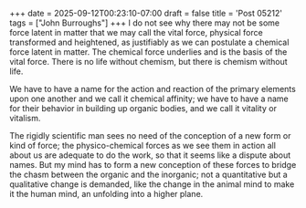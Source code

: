 +++
date = 2025-09-12T00:23:10-07:00
draft = false
title = 'Post 05212'
tags = ["John Burroughs"]
+++
I do not see why there may not be some force latent in matter that we may call the vital force, physical force transformed and heightened, as justifiably as we can postulate a chemical force latent in matter. The chemical force underlies and is the basis of the vital force. There is no life without chemism, but there is chemism without life.

We have to have a name for the action and reaction of the primary elements upon one another and we call it chemical affinity; we have to have a name for their behavior in building up organic bodies, and we call it vitality or vitalism.

The rigidly scientific man sees no need of the conception of a new form or kind of force; the physico-chemical forces as we see them in action all about us are adequate to do the work, so that it seems like a dispute about names. But my mind has to form a new conception of these forces to bridge the chasm between the organic and the inorganic; not a quantitative but a qualitative change is demanded, like the change in the animal mind to make it the human mind, an unfolding into a higher plane.
